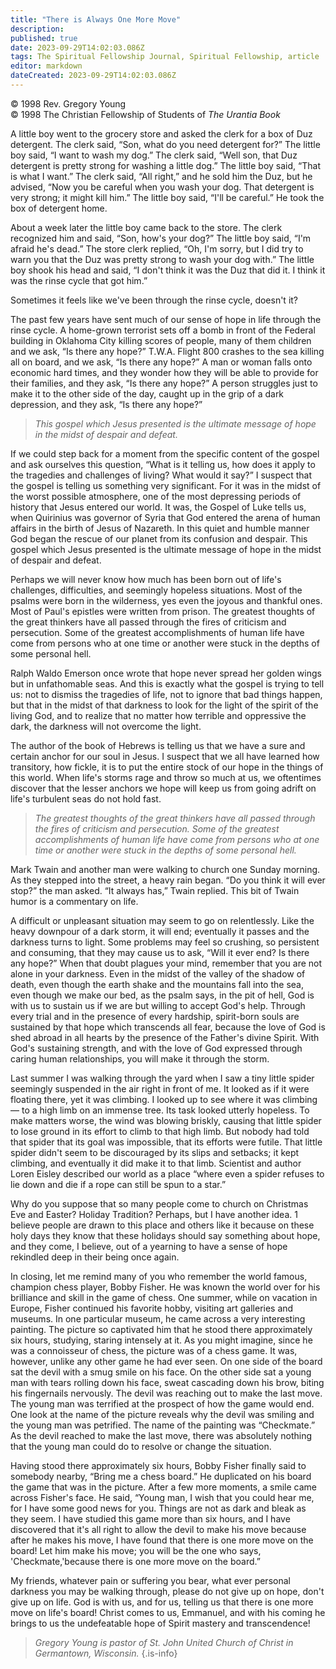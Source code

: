 ```yaml
---
title: "There is Always One More Move"
description: 
published: true
date: 2023-09-29T14:02:03.086Z
tags: The Spiritual Fellowship Journal, Spiritual Fellowship, article
editor: markdown
dateCreated: 2023-09-29T14:02:03.086Z
---
```


<p class="v-card v-sheet theme--light gray lighten-3 px-2">© 1998 Rev. Gregory Young<br>© 1998 The Christian Fellowship of Students of <i>The Urantia Book</i></p>

A little boy went to the grocery store and asked the clerk for a box of Duz detergent. The clerk said, “Son, what do you need detergent for?” The little boy said, “I want to wash my dog.” The clerk said, “Well son, that Duz detergent is pretty strong for washing a little dog.” The little boy said, “That is what I want.” The clerk said, “All right,” and he sold him the Duz, but he advised, “Now you be careful when you wash your dog. That detergent is very strong; it might kill him.” The little boy said, “I'll be careful.” He took the box of detergent home.

About a week later the little boy came back to the store. The clerk recognized him and said, “Son, how's your dog?” The little boy said, “I'm afraid he's dead.” The store clerk replied, “Oh, I'm sorry, but I did try to warn you that the Duz was pretty strong to wash your dog with.” The little boy shook his head and said, “I don't think it was the Duz that did it. I think it was the rinse cycle that got him.”

Sometimes it feels like we've been through the rinse cycle, doesn't it?

The past few years have sent much of our sense of hope in life through the rinse cycle. A home-grown terrorist sets off a bomb in front of the Federal building in Oklahoma City killing scores of people, many of them children and we ask, “Is there any hope?” T.W.A. Flight 800 crashes to the sea killing all on board, and we ask, “Is there any hope?” A man or woman falls onto economic hard times, and they wonder how they will be able to provide for their families, and they ask, “Is there any hope?” A person struggles just to make it to the other side of the day, caught up in the grip of a dark depression, and they ask, “Is there any hope?”

> _This gospel which Jesus presented is the ultimate message of hope in the midst of despair and defeat._

If we could step back for a moment from the specific content of the gospel and ask ourselves this question, “What is it telling us, how does it apply to the tragedies and challenges of living? What would it say?” I suspect that the gospel is telling us something very significant. For it was in the midst of the worst possible atmosphere, one of the most depressing periods of history that Jesus entered our world. It was, the Gospel of Luke tells us, when Quirinius was governor of Syria that God entered the arena of human affairs in the birth of Jesus of Nazareth. In this quiet and humble manner God began the rescue of our planet from its confusion and despair. This gospel which Jesus presented is the ultimate message of hope in the midst of despair and defeat.

Perhaps we will never know how much has been born out of life's challenges, difficulties, and seemingly hopeless situations. Most of the psalms were born in the wilderness, yes even the joyous and thankful ones. Most of Paul's epistles were written from prison. The greatest thoughts of the great thinkers have all passed through the fires of criticism and persecution. Some of the greatest accomplishments of human life have come from persons who at one time or another were stuck in the depths of some personal hell.

Ralph Waldo Emerson once wrote that hope never spread her golden wings but in unfathomable seas. And this is exactly what the gospel is trying to tell us: not to dismiss the tragedies of life, not to ignore that bad things happen, but that in the midst of that darkness to look for the light of the spirit of the living God, and to realize that no matter how terrible and oppressive the dark, the darkness will not overcome the light.

The author of the book of Hebrews is telling us that we have a sure and certain anchor for our soul in Jesus. I suspect that we all have learned how transitory, how fickle, it is to put the entire stock of our hope in the things of this world. When life's storms rage and throw so much at us, we oftentimes discover that the lesser anchors we hope will keep us from going adrift on life's turbulent seas do not hold fast.

> _The greatest thoughts of the great thinkers have all passed through the fires of criticism and persecution. Some of the greatest accomplishments of human life have come from persons who at one time or another were stuck in the depths of some personal hell._

Mark Twain and another man were walking to church one Sunday morning. As they stepped into the street, a heavy rain began. “Do you think it will ever stop?” the man asked. “It always has,” Twain replied. This bit of Twain humor is a commentary on life.

A difficult or unpleasant situation may seem to go on relentlessly. Like the heavy downpour of a dark storm, it will end; eventually it passes and the darkness turns to light. Some problems may feel so crushing, so persistent and consuming, that they may cause us to ask, “Will it ever end? Is there any hope?” When that doubt plagues your mind, remember that you are not alone in your darkness. Even in the midst of the valley of the shadow of death, even though the earth shake and the mountains fall into the sea, even though we make our bed, as the psalm says, in the pit of hell, God is with us to sustain us if we are but willing to accept God's help. Through every trial and in the presence of every hardship, spirit-born souls are sustained by that hope which transcends all fear, because the love of God is shed abroad in all hearts by the presence of the Father's divine Spirit. With God's sustaining strength, and with the love of God expressed through caring human relationships, you will make it through the storm.

Last summer I was walking through the yard when I saw a tiny little spider seemingly suspended in the air right in front of me. It looked as if it were floating there, yet it was climbing. I looked up to see where it was climbing — to a high limb on an immense tree. Its task looked utterly hopeless. To make matters worse, the wind was blowing briskly, causing that little spider to lose ground in its effort to climb to that high limb. But nobody had told that spider that its goal was impossible, that its efforts were futile. That little spider didn't seem to be discouraged by its slips and setbacks; it kept climbing, and eventually it did make it to that limb. Scientist and author Loren Eisley described our world as a place “where even a spider refuses to lie down and die if a rope can still be spun to a star.”

Why do you suppose that so many people come to church on Christmas Eve and Easter? Holiday Tradition? Perhaps, but I have another idea. 1 believe people are drawn to this place and others like it because on these holy days they know that these holidays should say something about hope, and they come, I believe, out of a yearning to have a sense of hope rekindled deep in their being once again.

In closing, let me remind many of you who remember the world famous, champion chess player, Bobby Fisher. He was known the world over for his brilliance and skill in the game of chess. One summer, while on vacation in Europe, Fisher continued his favorite hobby, visiting art galleries and museums. In one particular museum, he came across a very interesting painting. The picture so captivated him that he stood there approximately six hours, studying, staring intensely at it. As you might imagine, since he was a connoisseur of chess, the picture was of a chess game. It was, however, unlike any other game he had ever seen. On one side of the board sat the devil with a smug smile on his face. On the other side sat a young man with tears rolling down his face, sweat cascading down his brow, biting his fingernails nervously. The devil was reaching out to make the last move. The young man was terrified at the prospect of how the game would end. One look at the name of the picture reveals why the devil was smiling and the young man was petrified. The name of the painting was “Checkmate.” As the devil reached to make the last move, there was absolutely nothing that the young man could do to resolve or change the situation.

Having stood there approximately six hours, Bobby Fisher finally said to somebody nearby, “Bring me a chess board.” He duplicated on his board the game that was in the picture. After a few more moments, a smile came across Fisher's face. He said, “Young man, I wish that you could hear me, for I have some good news for you. Things are not as dark and bleak as they seem. I have studied this game more than six hours, and I have discovered that it's all right to allow the devil to make his move because after he makes his move, I have found that there is one more move on the board! Let him make his move; you will be the one who says, 'Checkmate,'because there is one more move on the board.”

My friends, whatever pain or suffering you bear, what ever personal darkness you may be walking through, please do not give up on hope, don't give up on life. God is with us, and for us, telling us that there is one more move on life's board! Christ comes to us, Emmanuel, and with his coming he brings to us the undefeatable hope of Spirit mastery and transcendence!

> _Gregory Young is pastor of St. John United Church of Christ in Germantown, Wisconsin._
{.is-info}